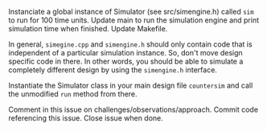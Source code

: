 Instanciate a global instance of Simulator (see src/simengine.h) called ```sim``` to run for 100 time units. Update main to run the simulation engine and print simulation time when finished. Update Makefile. 

In general, ```simegine.cpp``` and ```simengine.h``` should only contain code that is independent of a particular simulation instance. So, don't move design specific code in there. In other words,  you should be able to simulate a completely different design by using the ```simengine.h``` interface. 

Instantiate the Simulator class in your main design file ```countersim``` and call the unmodified ```run``` method from there.

Comment in this issue on challenges/observations/approach. Commit code referencing this issue. Close issue when done.
